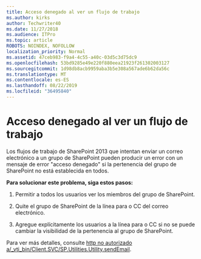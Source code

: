 ```yaml
---
title: Acceso denegado al ver un flujo de trabajo
ms.author: kirks
author: Techwriter40
ms.date: 11/27/2018
ms.audience: ITPro
ms.topic: article
ROBOTS: NOINDEX, NOFOLLOW
localization_priority: Normal
ms.assetid: 47ceb983-f9a4-4c55-a40c-03d5c3d75dc9
ms.openlocfilehash: 53bd9285e49e220f880eea21923f261302003127
ms.sourcegitcommit: 1d98db8acb9959aba3b5e308a567ade6b62da56c
ms.translationtype: MT
ms.contentlocale: es-ES
ms.lasthandoff: 08/22/2019
ms.locfileid: "36495840"
---
```

# <a name="access-denied-when-viewing-a-workflow"></a>Acceso denegado al ver un flujo de trabajo

Los flujos de trabajo de SharePoint 2013 que intentan enviar un correo electrónico a un grupo de SharePoint pueden producir un error con un mensaje de error "acceso denegado" si la pertenencia del grupo de SharePoint no está establecida en todos.
  
 **Para solucionar este problema, siga estos pasos:**
  
 1. Permitir a todos los usuarios ver los miembros del grupo de SharePoint.
  
 2. Quite el grupo de SharePoint de la línea para o CC del correo electrónico.
  
 3. Agregue explícitamente los usuarios a la línea para o CC si no se puede cambiar la visibilidad de la pertenencia al grupo de SharePoint.
  
Para ver más detalles, consulte [http no autorizado a/_vti_bin/Client.SVC/SP.Utilities.Utility.sendEmail](https://go.microsoft.com/fwlink/?linkid=2044694&amp;clcid=0x409).
  